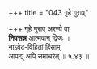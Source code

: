 +++
title = "043 गृहे गुराव्"

+++
गृहे गुराव् अरण्ये वा  
**निवसन्न्** आत्मवान् द्विजः ।  
नाऽवेद-विहितां हिंसाम्  
आपद्य् अपि समाचरेत्  ॥ ५.४३ ॥
